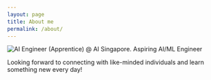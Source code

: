 ```yaml
---
layout: page
title: About me
permalink: /about/
---
```


<img align="left" src=![](images/profile_200.jpg)>

AI Engineer (Apprentice) @ AI Singapore. Aspiring AI/ML Engineer 

Looking forward to connecting with like-minded individuals and learn something new every day! 
